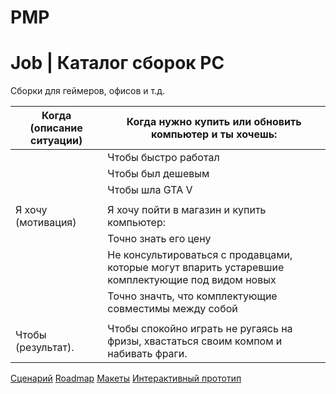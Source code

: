 # PMP

# Job | Каталог сборок PC
Сборки для геймеров, офисов и т.д.

| Когда (описание ситуации) | Когда нужно купить или обновить компьютер и ты хочешь: |
| ------ | ------ |
| | Чтобы быстро работал |
| | Чтобы был дешевым |
| | Чтобы шла GTA V |
| | |
| Я хочу (мотивация) | Я хочу пойти в магазин и купить компьютер: |
| | Точно знать его цену |
| | Не консультироваться с продавцами, которые могут впарить устаревшие комплектующие под видом новых |
| | Точно значть, что комплектующие совместимы между собой |
| | |
| Чтобы (результат). | Чтобы спокойно играть не ругаясь на фризы, хвастаться своим компом и набивать фраги. |

[Сценарий](https://github.com/knyazsergei/PMP/blob/master/script.jpg)
[Roadmap](https://drive.google.com/open?id=1eekLwXI13mIRnuq8dJv_ebb4Ys_TqrS4)
[Макеты](https://github.com/knyazsergei/PMP/tree/master/layouts)
[Интерактивный прототип](https://projects.invisionapp.com/share/4YE6PV8G8#/screens/260872697_Page_1)
